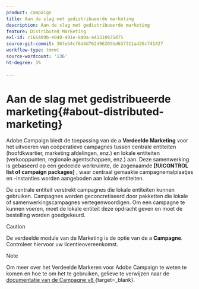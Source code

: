 ```yaml
---
product: campaign
title: Aan de slag met gedistribueerde marketing
description: Aan de slag met gedistribueerde marketing
feature: Distributed Marketing
exl-id: c166409b-e040-491e-840a-a41310935d75
source-git-commit: 36fe54cf6d4d762d96205bd637311a426c741427
workflow-type: tm+mt
source-wordcount: '136'
ht-degree: 3%

---
```


# Aan de slag met gedistribueerde marketing{#about-distributed-marketing}



Adobe Campaign biedt de toepassing van de a **Verdeelde Marketing** voor het uitvoeren van coöperatieve campagnes tussen centrale entiteiten (hoofdkwartier, marketing afdelingen, enz.) en lokale entiteiten (verkooppunten, regionale agentschappen, enz.) aan. Deze samenwerking is gebaseerd op een gedeelde werkruimte, de zogenaamde **[!UICONTROL list of campaign packages]** , waar centraal gemaakte campagnemalplaatjes en -instanties worden aangeboden aan lokale entiteiten.

De centrale entiteit verstrekt campagnes die lokale entiteiten kunnen gebruiken. Campagnes worden geconcretiseerd door pakketten die lokale of samenwerkingscampagnes vertegenwoordigen. Om een campagne te kunnen voeren, moet de lokale entiteit deze opdracht geven en moet de bestelling worden goedgekeurd.

>[!CAUTION]
>
>De verdeelde module van de Marketing is de optie van de a **Campagne**. Controleer hiervoor uw licentieovereenkomst.

>[!NOTE]
>
>Om meer over het Verdeelde Markeren voor Adobe Campaign te weten te komen en hoe te om het te gebruiken, gelieve te verwijzen naar de [ documentatie van de Campagne v8 ](https://experienceleague.adobe.com/en/docs/campaign/automation/distributed-marketing/about-distributed-marketing) {target=_blank}.

<!--
## Terminology {#terminology}

* **Central entities**

   Central entities are made up of marketing operators in charge of specifying communications and assisting local entities in executing their marketing campaign.

   The distributed marketing module allows the central entity to:

   * set up marketing campaign packages for local entities,
   * increase local entities' degree of autonomy regarding their choice in customer/prospect communication, targeting, content, etc.
   * manage and control costs, 
   * handle a network of agencies.

* **Local entities**

   Local entities can be agencies, stores or groups of specific local operators (country or regional managers, brand managers, etc.).

   Distributed Marketing allows local entities to have more autonomy while optimizing execution costs.

* **Localization**

   Localization is the capacity for a local entity to modify the target and content of a campaign. The possible level of localization depends on the type of campaign and its implementation.

* **List of campaign packages**

   The list of campaign packages contains the campaigns available to local entities.

* **Campaign package**

   Template (or campaign instance) created by a central entity and made available to a set of local entities.

* **Local campaign**

   A local campaign is an instance created from a template referenced in the list of **[!UICONTROL campaign packages]** with a **specific execution schedule**. Its aim is to meet a local communication need using a campaign template that was set up and configured by the central entity.

   The local entity's degree of autonomy depends on the implementation used.

   Refer to [Creating a local campaign](creating-a-local-campaign.md).

* **Collaborative campaign**

   A collaborative campaign is a campaign whose **execution schedule is defined** by the central entity, which the local entity may use. The content remains the same for each local entity but costs are shared. To take part, local entities subscribe to the collaborative campaign.

   * **[!UICONTROL Collaborative campaign (by form)]**: recommended for campaigns involving up to 300 local entities. The local entity can enter predefined parameters for targeting and content personalization in a web form. The form can be an Adobe Campaign form or an external form (extranet client). A functional administrator can define and configure the form based on a form template defined by the integrator. To order the campaign, the local entity just needs web access.
   * **[!UICONTROL Collaborative campaign (by campaign)]**: recommended for campaigns aimed at dozens of local entities. This type of campaign creates child campaigns for each local entity. Once the **[!UICONTROL collaborative campaign (by campaign)]** is approved by the central entity, the campaign is made available to the local entity, who can modify it. Execution is automatically synched between parent and child campaigns. The local entity must have access to an instance to order a campaign and participate in it.
   * **[!UICONTROL Collaborative campaign (by target approval)]**: recommended for campaigns aimed at several thousand local entities. Local entity receives a contact list that has been predefined by the central entity. The local entity decides whether or not to keep certain contacts based on the campaign content, via a web form. Local entities are deduced from the list of selected contacts. To participate in the campaign, the local entity just needs web access.
   * **[!UICONTROL Collaborative campaign (simple)]**: this mode ensures compatibility with the specific execution processes of previous versions.

   Refer to [Creating a collaborative campaign](creating-a-collaborative-campaign.md).

**Ordering campaign packages**

   If a local entity registers for a campaign this is made into an order which regroups all information relative to the campaign localization.

## Workspace {#workspace}

The list of campaign packages can be accessed from the **Campaigns** tab: click the **[!UICONTROL Campaign packages]** link.

![](assets/mkg_dist_home_local_op.png)

This window allows all local operators to view the campaigns available for their local agency.

In the case of central agencies, this window displays all packages available in the list of campaign packages and offers additional links for editing the list.

## Operators and entities {#operators-and-entities}

Start by specifying the central and local entity operators via the **[!UICONTROL Access management]** folder.

![](assets/s_advuser_mkg_dist_tree.png)

### Operators {#operators}

You need to create central and local operators.

Central operators must belong to the **[!UICONTROL Central management]** operator group or have the **[!UICONTROL CENTRAL]** named right.

Local operators must belong to the **[!UICONTROL Local management]** operator group or have the **[!UICONTROL LOCAL]** named right. They must also be linked to their local entity.

![](assets/s_advuser_mkg_dist_local_create.png)

### Organizational entities {#organizational-entities}

To create an organizational entity, click the **[!UICONTROL Administration > Access management > Organizational entities]** node and click the **[!UICONTROL New]** icon above the list of entities.

![](assets/s_advuser_mkg_dist_local_list.png)

Each organizational entity contains identification information (label, internal name, contact information, etc.) and groups involved in the order approval process. These are defined in the **[!UICONTROL Notifications and approvals]** section found in the **[!UICONTROL General]** tab.

* Define a package notification group: operators in this group will receive a notification each time a new package is added to the list of campaign packages and each time a campaign becomes available.
* Select the group of reviewers in charge of approving orders, i.e. those in charge of approving campaigns ordered by the local entity.
* Finally, select the group of reviewers in charge of approving the local campaign (target, content, budget, etc.). This group may be added to when ordering a campaign, depending on the template.

>[!NOTE]
>
>The approval process is presented in the [Approval process](creating-a-local-campaign.md#approval-process) section.

## Implementation {#implementation}

Distributed Marketing campaigns are created and published by the central entity. They may be used by both local and central entities as needed.

The implementation procedure depends on the type of campaign package used and the local entity delegation levels.

### Integrator tasks {#integrator-side}

1. Create local entities.
1. Link recipients with the operators that manage local entities.

   ![](assets/mkg_dist_local_entity_association.png)

1. Specify rights and browsing rules for local entities
1. Specify the set of fields necessary for campaign localization:

    * target definition and maximum size,
    * content definition,
    * execution schedule (contact date and extraction date), **for local operators only**,
    * extension of order schema with all necessary additional fields.

1. Create a web form (Adobe or extranet) that allows you to display localization parameters, evaluate the target and budget, as well as preview the content and approve the order.

   For **collaborative campaigns (by target approval)**, create the table where the approvals for each local entity will be saved.

### Functional administrator tasks {#functional-administrator-side}

These steps must be carried out when creating each campaign.

1. Update the form with the fields used for campaign localization.
1. Create an instance from an appropriate campaign template (collaborative campaign) or duplicate the campaign template (local campaign).
1. Configure the campaign with the localization fields and the form reference.
1. Publish the campaign.

### Local operator tasks {#local-operator-side}

These steps must be carried out for each campaign.

1. Once you receive notification of the campaign package's availability, specify the campaign's location (optional).
1. Evaluate the target, the budget, etc.
1. Preview campaign content.
1. Order the campaign. --!>
